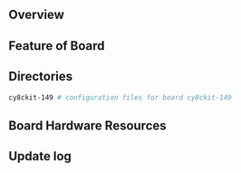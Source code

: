 ## Overview

## Feature of Board

## Directories

```sh
cy8ckit-149 # configuration files for board cy8ckit-149
```

## Board Hardware Resources

## Update log
